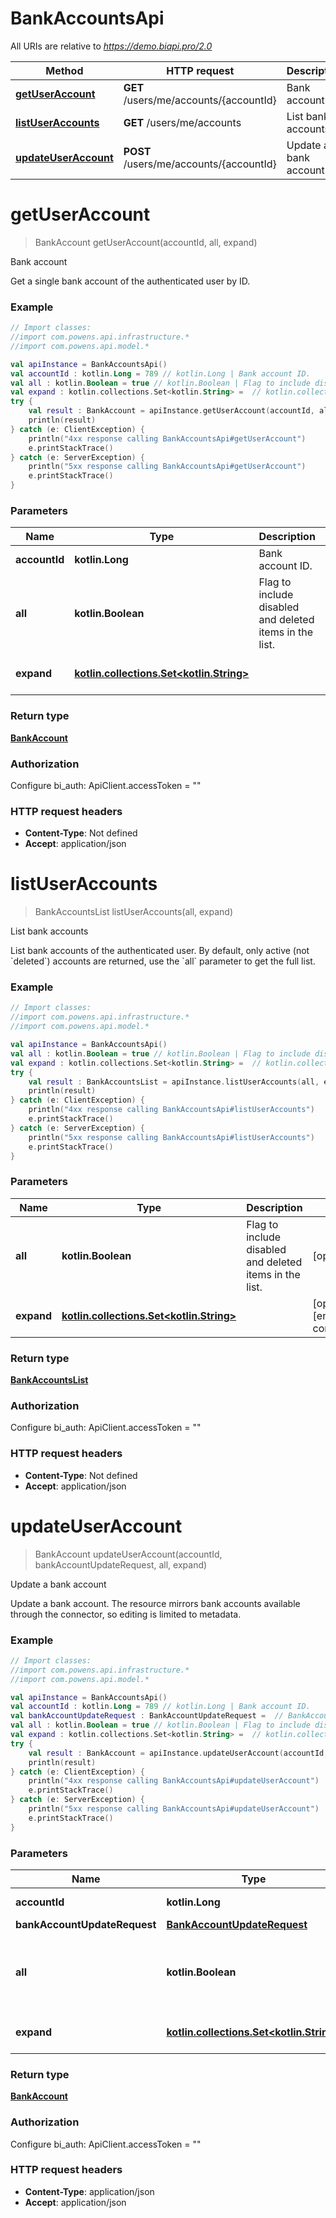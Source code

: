 # BankAccountsApi

All URIs are relative to *https://demo.biapi.pro/2.0*

Method | HTTP request | Description
------------- | ------------- | -------------
[**getUserAccount**](BankAccountsApi.md#getUserAccount) | **GET** /users/me/accounts/{accountId} | Bank account
[**listUserAccounts**](BankAccountsApi.md#listUserAccounts) | **GET** /users/me/accounts | List bank accounts
[**updateUserAccount**](BankAccountsApi.md#updateUserAccount) | **POST** /users/me/accounts/{accountId} | Update a bank account


<a id="getUserAccount"></a>
# **getUserAccount**
> BankAccount getUserAccount(accountId, all, expand)

Bank account

Get a single bank account of the authenticated user by ID.

### Example
```kotlin
// Import classes:
//import com.powens.api.infrastructure.*
//import com.powens.api.model.*

val apiInstance = BankAccountsApi()
val accountId : kotlin.Long = 789 // kotlin.Long | Bank account ID.
val all : kotlin.Boolean = true // kotlin.Boolean | Flag to include disabled and deleted items in the list.
val expand : kotlin.collections.Set<kotlin.String> =  // kotlin.collections.Set<kotlin.String> | 
try {
    val result : BankAccount = apiInstance.getUserAccount(accountId, all, expand)
    println(result)
} catch (e: ClientException) {
    println("4xx response calling BankAccountsApi#getUserAccount")
    e.printStackTrace()
} catch (e: ServerException) {
    println("5xx response calling BankAccountsApi#getUserAccount")
    e.printStackTrace()
}
```

### Parameters

Name | Type | Description  | Notes
------------- | ------------- | ------------- | -------------
 **accountId** | **kotlin.Long**| Bank account ID. |
 **all** | **kotlin.Boolean**| Flag to include disabled and deleted items in the list. | [optional]
 **expand** | [**kotlin.collections.Set&lt;kotlin.String&gt;**](kotlin.String.md)|  | [optional] [enum: connection]

### Return type

[**BankAccount**](BankAccount.md)

### Authorization


Configure bi_auth:
    ApiClient.accessToken = ""

### HTTP request headers

 - **Content-Type**: Not defined
 - **Accept**: application/json

<a id="listUserAccounts"></a>
# **listUserAccounts**
> BankAccountsList listUserAccounts(all, expand)

List bank accounts

List bank accounts of the authenticated user. By default, only active (not &#x60;deleted&#x60;) accounts are returned, use the &#x60;all&#x60; parameter to get the full list.

### Example
```kotlin
// Import classes:
//import com.powens.api.infrastructure.*
//import com.powens.api.model.*

val apiInstance = BankAccountsApi()
val all : kotlin.Boolean = true // kotlin.Boolean | Flag to include disabled and deleted items in the list.
val expand : kotlin.collections.Set<kotlin.String> =  // kotlin.collections.Set<kotlin.String> | 
try {
    val result : BankAccountsList = apiInstance.listUserAccounts(all, expand)
    println(result)
} catch (e: ClientException) {
    println("4xx response calling BankAccountsApi#listUserAccounts")
    e.printStackTrace()
} catch (e: ServerException) {
    println("5xx response calling BankAccountsApi#listUserAccounts")
    e.printStackTrace()
}
```

### Parameters

Name | Type | Description  | Notes
------------- | ------------- | ------------- | -------------
 **all** | **kotlin.Boolean**| Flag to include disabled and deleted items in the list. | [optional]
 **expand** | [**kotlin.collections.Set&lt;kotlin.String&gt;**](kotlin.String.md)|  | [optional] [enum: connection]

### Return type

[**BankAccountsList**](BankAccountsList.md)

### Authorization


Configure bi_auth:
    ApiClient.accessToken = ""

### HTTP request headers

 - **Content-Type**: Not defined
 - **Accept**: application/json

<a id="updateUserAccount"></a>
# **updateUserAccount**
> BankAccount updateUserAccount(accountId, bankAccountUpdateRequest, all, expand)

Update a bank account

Update a bank account. The resource mirrors bank accounts available through the connector, so editing is limited to metadata.

### Example
```kotlin
// Import classes:
//import com.powens.api.infrastructure.*
//import com.powens.api.model.*

val apiInstance = BankAccountsApi()
val accountId : kotlin.Long = 789 // kotlin.Long | Bank account ID.
val bankAccountUpdateRequest : BankAccountUpdateRequest =  // BankAccountUpdateRequest | 
val all : kotlin.Boolean = true // kotlin.Boolean | Flag to include disabled and deleted items in the list.
val expand : kotlin.collections.Set<kotlin.String> =  // kotlin.collections.Set<kotlin.String> | 
try {
    val result : BankAccount = apiInstance.updateUserAccount(accountId, bankAccountUpdateRequest, all, expand)
    println(result)
} catch (e: ClientException) {
    println("4xx response calling BankAccountsApi#updateUserAccount")
    e.printStackTrace()
} catch (e: ServerException) {
    println("5xx response calling BankAccountsApi#updateUserAccount")
    e.printStackTrace()
}
```

### Parameters

Name | Type | Description  | Notes
------------- | ------------- | ------------- | -------------
 **accountId** | **kotlin.Long**| Bank account ID. |
 **bankAccountUpdateRequest** | [**BankAccountUpdateRequest**](BankAccountUpdateRequest.md)|  |
 **all** | **kotlin.Boolean**| Flag to include disabled and deleted items in the list. | [optional]
 **expand** | [**kotlin.collections.Set&lt;kotlin.String&gt;**](kotlin.String.md)|  | [optional] [enum: connection]

### Return type

[**BankAccount**](BankAccount.md)

### Authorization


Configure bi_auth:
    ApiClient.accessToken = ""

### HTTP request headers

 - **Content-Type**: application/json
 - **Accept**: application/json

